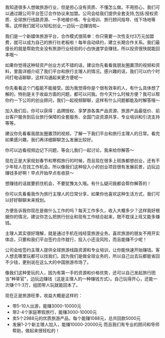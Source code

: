 我知道很多人想做旅游行业，但是担心没有资质、不懂怎么做。不用担心，我们可以通过跟公司平台签订合作协议来加盟。公司会给我们提供全套支持,包括:授权资质、全球旅行线路资源、一手地接价格、专业培训、旅行顾问指导、线下场地等等。这样我们就可以轻松创业,一边玩一边赚钱啦~

我们是一个新媒体旅游平台，合作模式很简单：你只需要一次性支付3万元加盟费，就可以成为自己的旅行社老板啦！每年自动续约，建立长期合作关系。我们最擅长的就是帮助完全没有旅游行业经验的小白快速学会赚钱，所以投资很快就能回本哦～

如果你觉得这种轻资产创业方式不错的话，建议你先看看我朋友圈置顶的视频和资料，里面详细介绍了我们平台和旅行主理人的情况。感兴趣的话，我们可以约个时间打电话聊聊，这样沟通起来更方便呢～

你先看看这个门槛能不能接受。因为我觉得你是个很有效率的人，有什么具体想了解的，特别是关于收益方面的问题，都可以问我。你今天什么时候方便？我可以帮你约一下公司的创业顾问，我们一起视频聊聊，这样有什么问题都能及时解答哦～

加入我们后，你可以获得：品牌授权、享梦游各类产品资源、旅游产品最低价、前台客户服务到后台旅行保障的全套服务、全国门店资源共享、专业培训和引流支持等等。

建议你先看看我朋友圈置顶的视频，了解一下我们平台和旅行主理人的日常。看完如果感兴趣，我们再详细聊聊怎么发展比较好。

你可以边看视频边记下问题，等会儿我们一起讨论，我来给你解答～

现在正是大家规划春节和寒假旅行的时候，而且现在很多上班族都想创业，还有不少年轻人在找工作机会。所以像我们这种投入小的创业项目很有发展前景，边玩边赚钱多好啊！早点开始早点有收获～

想赚钱的话就要抓住机会，不要犹豫太久哦。有什么疑问我都会帮你解答的！

你可以先看看我作为旅行主理人的日常分享，如果你也喜欢这种生活方式，我们可以好好聊聊未来规划。

方便告诉我你现在是做什么工作的吗？每天工作多久，收入大概多少？这样我好根据你的情况，建议你怎么把旅行创业和现有工作结合起来，既不耽误上班又能多赚钱。

主理人其实很好理解，就是通过手机在线经营旅游业务。喜欢旅游的朋友不用开实体店，只要和我们平台签约合作就行，投入小还没风险，而且能赚不少呢！

公司会给签约主理人提供全球旅游线路资源和专业培训，让你能快速开始赚钱。客人想去哪里玩都可以找我们，因为我们是做全球业务的，所以自己出去玩都能省回不少钱，更别说在这么大的中国旅游市场了。

像我们这种爱玩的人，因为有第一手的资源和价格优势，还可以自己发起旅行团当"种草官"，边玩边赚钱（这是主理人的一种赚钱方式）。自己玩得开心，还能一次赚个1-3万，组团带人玩就能回本了。

现在正是旅游旺季，收益大概是这样的：
- 带5-10人出游，能赚3000-10000元
- 带2-4个家庭寒假旅行，能赚3000-10000元
- 卖5个2988元的优质旅游产品，每个能赚1088元，总共回款5000元
- 发展1-2个新主理人加入，能赚10000-20000元
而且我们有专业的顾问和导师帮助，做起来很轻松的！
